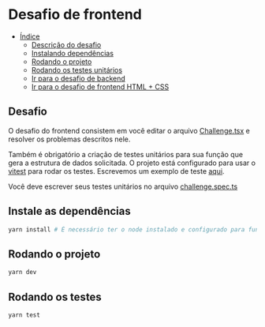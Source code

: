 # Desafio de frontend

- [Índice](#indice)
  - [Descrição do desafio](#desafio)
  - [Instalando dependências](#instale-as-dependências)
  - [Rodando o projeto](#rodando-o-projeto)
  - [Rodando os testes unitários](#rodando-os-testes)
  - [Ir para o desafio de backend](../backend/README.md)
  - [Ir para o desafio de frontend HTML + CSS](../HTML+CSS/README.md)

## Desafio

O desafio do frontend consistem em você editar o arquivo [Challenge.tsx](src/components/Challenge.tsx) e resolver os problemas descritos nele.

Também é obrigatório a criação de testes unitários para sua função que gera a estrutura de dados solicitada.
O projeto está configurado para usar o [vitest](https://vitest.dev/guide/) para rodar os testes.
Escrevemos um exemplo de teste [aqui](src/__tests__/exemple.spec.ts).

Você deve escrever seus testes unitários no arquivo [challenge.spec.ts](src/__tests__/challenge.spec.ts)

## Instale as dependências

```bash
yarn install # É necessário ter o node instalado e configurado para funcionar (https://nodejs.org/pt-br)
```

## Rodando o projeto

```bash
yarn dev
```

## Rodando os testes
```bash
yarn test
```